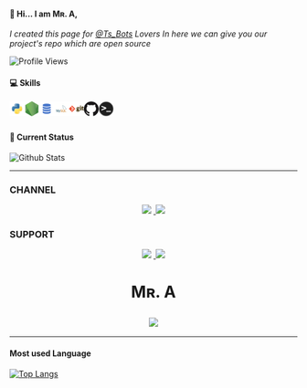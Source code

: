 

<!--
**Hillard-har/Hillard-Har** is a ✨ _special_ ✨ repository because its `README.md` (this file) appears on your GitHub profile.

Here are some ideas to get you started:

- 🔭 I’m currently working on ...
- 🌱 I’m currently learning ...
- 👯 I’m looking to collaborate on ...
- 🤔 I’m looking for help with ...
- 💬 Ask me about ...
- 📫 How to reach me: ...
-->




<!--
**Hillard Har/HH** is a ✨ _special_ ✨ repository because its `README.md` (this file) appears on your GitHub profile.

Here are some ideas to get you started:

- 🔭 I’m currently working on ...
- 🌱 I’m currently learning ...
- 👯 I’m looking to collaborate on ...
- 🤔 I’m looking for help with ...
- 💬 Ask me about ...
- 📫 How to reach me: ...
-->


#### 👋 Hi... I am Mʀ. A, 

<i>I created this page for [@Ts_Bots](https://telegram.me/Ts_bots) Lovers
In here we can give you our project's repo which are open source</i> 



![Profile Views](https://hits.seeyoufarm.com/api/count/incr/badge.svg?url=https://github.com/Ts-bots/&title=Profile%20Views)




#### 💻 Skills 

<img align="left" alt="Python" width="26px" src="https://raw.githubusercontent.com/github/explore/80688e429a7d4ef2fca1e82350fe8e3517d3494d/topics/python/python.png" />
<img align="left" alt="Node.js" width="26px" src="https://raw.githubusercontent.com/github/explore/80688e429a7d4ef2fca1e82350fe8e3517d3494d/topics/nodejs/nodejs.png" />
<img align="left" alt="SQL" width="26px" src="https://raw.githubusercontent.com/github/explore/80688e429a7d4ef2fca1e82350fe8e3517d3494d/topics/sql/sql.png" />
<img align="left" alt="MySQL" width="26px" src="https://raw.githubusercontent.com/github/explore/80688e429a7d4ef2fca1e82350fe8e3517d3494d/topics/mysql/mysql.png" />
<img align="left" alt="Git" width="26px" src="https://raw.githubusercontent.com/github/explore/80688e429a7d4ef2fca1e82350fe8e3517d3494d/topics/git/git.png" />
<img align="left" alt="GitHub" width="26px" src="https://raw.githubusercontent.com/github/explore/78df643247d429f6cc873026c0622819ad797942/topics/github/github.png" />
<img align="left" alt="HTML5" width="26px" src="https://raw.githubusercontent.com/github/explore/80688e429a7d4ef2fca1e82350fe8e3517d3494d/topics/terminal/terminal.png" />

</br>
</br>



#### 🔰 Current Status

![Github Stats](https://github-readme-stats.vercel.app/api?username=Ts-bots&show_icons=true&include_all_commits=true&theme=monokai&cache_seconds=86400)

___


### CHANNEL

[<p align="center">
<img src="https://telegra.ph/file/eee1877ba8a1e7077b2a8.jpg">](https://telegram.dog/Ts_bots)
[<img align="center"> 
<img src="https://telegra.ph/file/e3ab4f625c580fb605068.jpg">](https://telegram.dog/Ts_bots) 


### SUPPORT

[<p align="center">
<img src="https://telegra.ph/file/eee1877ba8a1e7077b2a8.jpg">](https://telegram.dog/Ts_bots_Support)
[<img align="center"> 
<img src="https://telegra.ph/file/e3ab4f625c580fb605068.jpg">](https://telegram.dog/Ts_bots_Support) 


# <p align="center">Mʀ. A

[<p align="center">
<img src="https://telegra.ph/file/e59cf7c2d8cea81680e46.jpg">](https://telegram.dog/Trackstudio)

---



#### Most used Language 

[![Top Langs](https://github-readme-stats.vercel.app/api/top-langs/?username=Ts-bots&layout=compact)](https://github.com/Ts-bots)
<br />
<br />

